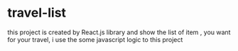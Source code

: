 # travel-list
this project is created by React.js library and show the list of item , you want for your travel, i use the some javascript logic to this project

